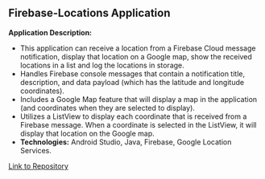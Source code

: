 ## Firebase-Locations Application

**Application Description:** 
  - This application can receive a location from a Firebase Cloud message notification, display that location on a Google map, show the received locations in a list and log the locations in storage. 
  - Handles Firebase console messages that contain a notification title, description, and data payload (which has the latitude and longitude coordinates).
  - Includes a Google Map feature that will display a map in the application (and coordinates when they are selected to display).
  - Utilizes a ListView to display each coordinate that is received from a Firebase message. When a coordinate is selected in the ListView, it will display that location on the Google map.
  -	**Technologies:** Android Studio, Java, Firebase, Google Location Services.


[Link to Repository](https://github.com/ryanhuber65/android-locationfirebase)
